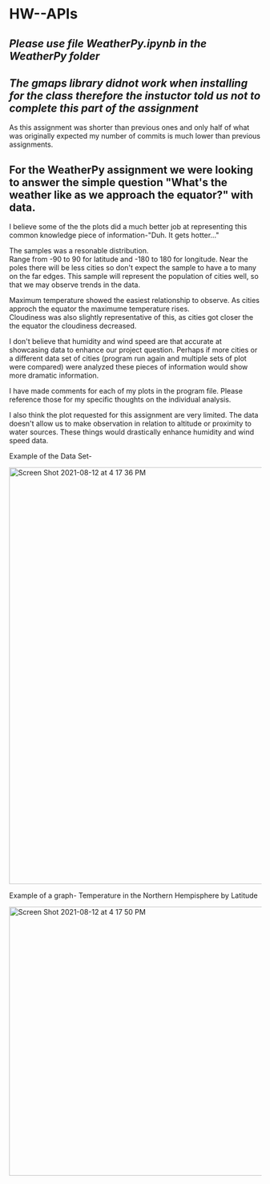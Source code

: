 # HW--APIs
##  *Please use file WeatherPy.ipynb in the WeatherPy folder*

## *The gmaps library didnot work when installing for the class therefore the instuctor told us not to complete this part of the assignment*
As this assignment was shorter than previous ones and only half of what was originally expected my number of commits is much lower than previous assignments. 

## For the WeatherPy assignment we were looking to answer the simple question "What's the weather like as we approach the equator?" with data.

I believe some of the the plots did a much better job at representing this common knowledge piece of information-"Duh. It gets hotter..."

The samples was a resonable distribution.  
Range from -90 to 90 for latitude and -180 to 180 for longitude. Near the poles there will be less cities so don't expect the sample to have a to many on the far edges.  This sample will represent the population of cities well, so that we may observe trends in the data.   

Maximum temperature showed the easiest relationship to observe.  As cities approch the equator the maximume temperature rises.  
Cloudiness was also slightly representative of this, as cities got closer the the equator the cloudiness decreased.  

I don't believe that humidity and wind speed are that accurate at showcasing data to enhance our project question.  Perhaps if more cities or a different data set of cities (program run again and multiple sets of plot were compared) were analyzed these pieces of information would show more dramatic information.  

I have made comments for each of my plots in the program file.  Please reference those for my specific thoughts on the individual analysis.

I also think the plot requested for this assignment are very limited.  The data doesn't allow us to make observation in relation to altitude or proximity to water sources.  These things would drastically enhance humidity and wind speed data.


Example of the Data Set-

<img width="832" alt="Screen Shot 2021-08-12 at 4 17 36 PM" src="https://user-images.githubusercontent.com/80181938/129267072-0ac6cda5-b0a8-4d84-8fe8-b0f12981ba89.png">


Example of a graph- Temperature in the Northern Hempisphere by Latitude

<img width="537" alt="Screen Shot 2021-08-12 at 4 17 50 PM" src="https://user-images.githubusercontent.com/80181938/129267152-8d0879a6-4faa-4a5c-90bf-9e214ea62a59.png">


 




